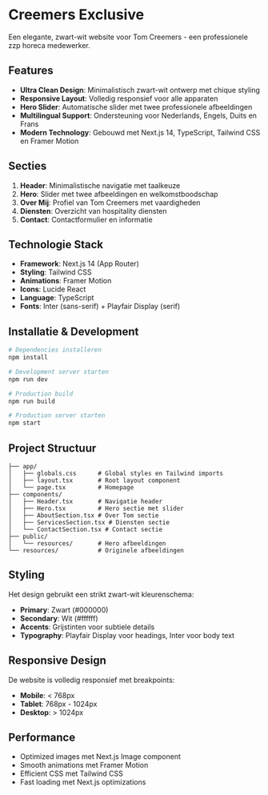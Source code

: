 # Creemers Exclusive

Een elegante, zwart-wit website voor Tom Creemers - een professionele zzp horeca medewerker.

## Features

- **Ultra Clean Design**: Minimalistisch zwart-wit ontwerp met chique styling
- **Responsive Layout**: Volledig responsief voor alle apparaten
- **Hero Slider**: Automatische slider met twee professionele afbeeldingen
- **Multilingual Support**: Ondersteuning voor Nederlands, Engels, Duits en Frans
- **Modern Technology**: Gebouwd met Next.js 14, TypeScript, Tailwind CSS en Framer Motion

## Secties

1. **Header**: Minimalistische navigatie met taalkeuze
2. **Hero**: Slider met twee afbeeldingen en welkomstboodschap
3. **Over Mij**: Profiel van Tom Creemers met vaardigheden
4. **Diensten**: Overzicht van hospitality diensten
5. **Contact**: Contactformulier en informatie

## Technologie Stack

- **Framework**: Next.js 14 (App Router)
- **Styling**: Tailwind CSS
- **Animations**: Framer Motion
- **Icons**: Lucide React
- **Language**: TypeScript
- **Fonts**: Inter (sans-serif) + Playfair Display (serif)

## Installatie & Development

```bash
# Dependencies installeren
npm install

# Development server starten
npm run dev

# Production build
npm run build

# Production server starten
npm start
```

## Project Structuur

```
├── app/
│   ├── globals.css      # Global styles en Tailwind imports
│   ├── layout.tsx       # Root layout component
│   └── page.tsx         # Homepage
├── components/
│   ├── Header.tsx       # Navigatie header
│   ├── Hero.tsx         # Hero sectie met slider
│   ├── AboutSection.tsx # Over Tom sectie
│   ├── ServicesSection.tsx # Diensten sectie
│   └── ContactSection.tsx # Contact sectie
├── public/
│   └── resources/       # Hero afbeeldingen
└── resources/           # Originele afbeeldingen
```

## Styling

Het design gebruikt een strikt zwart-wit kleurenschema:
- **Primary**: Zwart (#000000)
- **Secondary**: Wit (#ffffff)
- **Accents**: Grijstinten voor subtiele details
- **Typography**: Playfair Display voor headings, Inter voor body text

## Responsive Design

De website is volledig responsief met breakpoints:
- **Mobile**: < 768px
- **Tablet**: 768px - 1024px
- **Desktop**: > 1024px

## Performance

- Optimized images met Next.js Image component
- Smooth animations met Framer Motion
- Efficient CSS met Tailwind CSS
- Fast loading met Next.js optimizations

